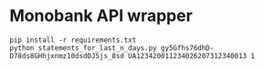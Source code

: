 # Monobank API wrapper

```
pip install -r requirements.txt
python statements_for_last_n_days.py gy5Gfhs76dhD-D78ds8GHhjxnmz10dsdDJSjs_8sd UA123420011234026207312340013 1
```

